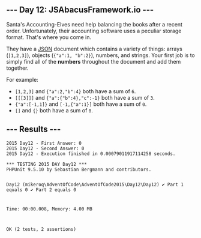 <article class="day-desc"><h2>--- Day 12: JSAbacusFramework.io ---</h2><p>Santa's Accounting-Elves need help balancing the books after a recent order.  Unfortunately, their accounting software uses a peculiar storage format.  That's where you come in.</p>
<p>They have a <a href="http://json.org/">JSON</a> document which contains a variety of things: arrays (<code>[1,2,3]</code>), objects (<code>{"a":1, "b":2}</code>), numbers, and strings.  Your first job is to simply find all of the <b>numbers</b> throughout the document and add them together.</p>
<p>For example:</p>
<ul>
<li><code>[1,2,3]</code> and <code>{"a":2,"b":4}</code> both have a sum of <code>6</code>.</li>
<li><code>[[[3]]]</code> and <code>{"a":{"b":4},"c":-1}</code> both have a sum of <code>3</code>.</li>
<li><code>{"a":[-1,1]}</code> and <code>[-1,{"a":1}]</code> both have a sum of <code>0</code>.</li>
<li><code>[]</code> and <code>{}</code> both have a sum of <code>0</code>.</li>
</ul>


</article>

<form method="post" action="12/answer"><input type="hidden" name="level" value="1"></form>
<h2>--- Results ---</h2>
<pre><code>2015 Day12 - First Answer: 0
2015 Day12 - Second Answer: 0
2015 Day12 - Execution finished in 0.00079011917114258 seconds.
</code></pre>
<pre><code>*** TESTING 2015 DAY Day12 ***
PHPUnit 9.5.10 by Sebastian Bergmann and contributors.

Day12 (mikeroq\AdventOfCode\AdventOfCode2015\Day12\Day12)
 ✔ Part 1 equals 0
 ✔ Part 2 equals 0

Time: 00:00.008, Memory: 4.00 MB

OK (2 tests, 2 assertions)
</code></pre>